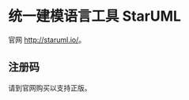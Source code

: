 # 统一建模语言工具 StarUML

官网 <http://staruml.io/>。

## 注册码

请到官网购买以支持正版。

<!--
  据《中华人民共和国著作权法（2010年2月26日第二次修正版）》第二十二条，
  下述行为及其影响仅可用于“为个人学习、研究或者欣赏”，不得用于其他用途。

  流下了贫穷的泪水 ( TдT)

  1. 从官网下载、安装客户端，并运行一次

  2. 安装 Node.js asar 包
     npm i (install) -g (--global) asar

  3. 切换到 StarUML 安装目录
     %LOCALAPPDATA%\Programs\StarURML\resources
     或者
     %PROGRAMFILES%\StarUML\resources
     后续操作可能需要管理员权限
     
     备份
     copy app.asar app.asar.bck
     
     解包
     asar extract app.asar app

  4. 修改鉴权代码
     文件：app\src\engine\license-manager.js
     函数：checkLicenseValidity ()
     修改为：
     
     checkLicenseValidity () {
       this.validate().then(() => {
         setStatus(this, true)
       }, () => {
         //setStatus(this, false)
         //UnregisteredDialog.showDialog()
         setStatus(this, true)
       })
     }

  5. 重新打包
     asar pack app app.asar

  6. 上述行为及其影响仅可用于“为个人学习、研究或者欣赏”，不得用于其他用途。
  -->
